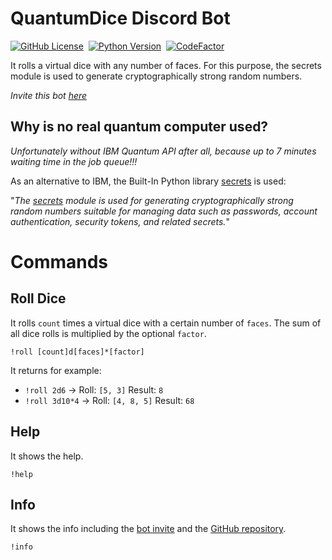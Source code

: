 
# QuantumDice Discord Bot

[![GitHub License](https://img.shields.io/badge/license-MIT-green)](LICENSE.txt)&nbsp;
[![Python Version](https://img.shields.io/badge/python-3-blue)](https://www.python.org/downloads/)&nbsp;
[![CodeFactor](https://www.codefactor.io/repository/github/informaticfreak/quantumdice/badge)](https://www.codefactor.io/repository/github/informaticfreak/quantumdice)&nbsp;

It rolls a virtual dice with any number of faces. For this purpose, the secrets module is used to generate cryptographically strong random numbers.

*Invite this bot [here](https://discordapp.com/oauth2/authorize?client_id=844685330241159170&permissions=8&scope=bot)*

## Why is no real quantum computer used?

*Unfortunately without IBM Quantum API after all, because up to 7 minutes waiting time in the job queue!!!*

As an alternative to IBM, the Built-In Python library [secrets](https://docs.python.org/3/library/secrets.html) is used:

"*The [secrets](https://docs.python.org/3/library/secrets.html) module is used for generating cryptographically strong random numbers suitable for managing data such as passwords, account authentication, security tokens, and related secrets.*"

# Commands

## Roll Dice

It rolls `count` times a virtual dice with a certain number of `faces`. The sum of all dice rolls is multiplied by the optional `factor`.

`!roll [count]d[faces]*[factor]`

It returns for example:

* `!roll 2d6` -> Roll: `[5, 3]` Result: `8`
* `!roll 3d10*4` -> Roll: `[4, 8, 5]` Result: `68`

## Help

It shows the help.

`!help`

## Info

It shows the info including the [bot invite](https://discordapp.com/oauth2/authorize?client_id=844685330241159170&permissions=8&scope=bot) and the [GitHub repository](https://github.com/InformaticFreak/QuantumDice). 

`!info`
